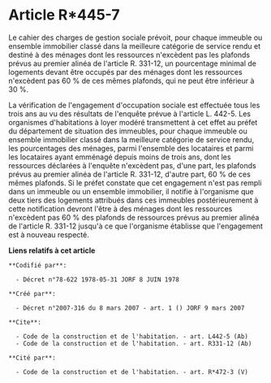 # Article R*445-7

Le cahier des charges de gestion sociale prévoit, pour chaque immeuble ou ensemble immobilier classé dans la meilleure
catégorie de service rendu et destiné à des ménages dont les ressources n'excèdent pas les plafonds prévus au premier alinéa
de l'article R. 331-12, un pourcentage minimal de logements devant être occupés par des ménages dont les ressources
n'excèdent pas 60 % de ces mêmes plafonds, qui ne peut être inférieur à 30 %.

La vérification de l'engagement d'occupation sociale est effectuée tous les trois ans au vu des résultats de l'enquête prévue
à l'article L. 442-5. Les organismes d'habitations à loyer modéré transmettent à cet effet au préfet du département de
situation des immeubles, pour chaque immeuble ou ensemble immobilier classé dans la meilleure catégorie de service rendu, les
pourcentages des ménages, parmi l'ensemble des locataires et parmi les locataires ayant emménagé depuis moins de trois ans,
dont les ressources déclarées à l'enquête n'excèdent pas, d'une part, les plafonds prévus au premier alinéa de l'article R.
331-12, d'autre part, 60 % de ces mêmes plafonds. Si le préfet constate que cet engagement n'est pas rempli dans un immeuble
ou un ensemble immobilier, il notifie à l'organisme que deux tiers des logements attribués dans ces immeubles postérieurement
à cette notification devront l'être à des ménages dont les ressources n'excèdent pas 60 % des plafonds de ressources prévus
au premier alinéa de l'article R. 331-12 jusqu'à ce que l'organisme établisse que l'engagement est à nouveau respecté.

**Liens relatifs à cet article**

	**Codifié par**:

	  - Décret n°78-622 1978-05-31 JORF 8 JUIN 1978

	**Créé par**:

	  - Décret n°2007-316 du 8 mars 2007 - art. 1 () JORF 9 mars 2007

	**Cite**:

	  - Code de la construction et de l'habitation. - art. L442-5 (Ab)
	  - Code de la construction et de l'habitation. - art. R331-12 (Ab)

	**Cité par**:

	  - Code de la construction et de l'habitation. - art. R*472-3 (V)

